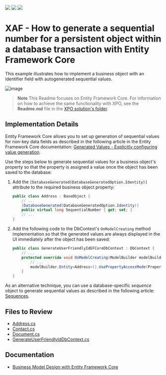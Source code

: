 <!-- default badges list -->
![](https://img.shields.io/endpoint?url=https://codecentral.devexpress.com/api/v1/VersionRange/128590685/22.2.4%2B)
[![](https://img.shields.io/badge/Open_in_DevExpress_Support_Center-FF7200?style=flat-square&logo=DevExpress&logoColor=white)](https://supportcenter.devexpress.com/ticket/details/E2829)
[![](https://img.shields.io/badge/📖_How_to_use_DevExpress_Examples-e9f6fc?style=flat-square)](https://docs.devexpress.com/GeneralInformation/403183)
<!-- default badges end -->

# XAF - How to generate a sequential number for a persistent object within a database transaction with Entity Framework Core

This example illustrates how to implement a business object with an identifier field with autogenerated sequential values.

![image](https://github.com/AndreyKozhevnikov/XAF_generate-a-sequential-number-for-a-persistent-object-within-a-database-transaction/assets/14300209/2883e55f-23ec-488e-ad7e-1410968160c0)


> **Note** 
> This Readme focuses on Entity Framework Core. For information on how to achieve the same functionality with XPO, see the **Readme.md** file in the [XPO solution's folder](./CS/XPO/).

## Implementation Details

Entity Framework Core allows you to set up generation of sequential values for non-key data fields as described in the following article in the Entity Framework Core documentation: [Generated Values - Explicitly configuring value generation](https://learn.microsoft.com/en-us/ef/core/modeling/generated-properties?tabs=data-annotations#explicitly-configuring-value-generation).

Use the steps below to generate sequential values for a business object's property so that the property is assigned a value once the object has been saved to the database:

1. Add the `[DatabaseGenerated(DatabaseGeneratedOption.Identity)]` attribute to the required business object property:

   ```cs
   public class Address : BaseObject {
       // ...
       [DatabaseGenerated(DatabaseGeneratedOption.Identity)]
       public virtual long SequentialNumber { get; set; }
       // ...
   }
   ```

2. Add the following code to the DbContext's `OnModelCreating` method implementation so that the generated values are always displayed in the UI immediately after the object has been saved:

   ```cs
   public class GenerateUserFriendlyIdEFCoreDbContext : DbContext {
       // ...
       protected override void OnModelCreating(ModelBuilder modelBuilder) {
           // ...
           modelBuilder.Entity<Address>().UsePropertyAccessMode(PropertyAccessMode.FieldDuringConstruction);
       }
   }
   ```

As an alternative technique, you can use a database-specific _sequence_ object to generate sequential values as described in the following article: [Sequences](https://learn.microsoft.com/en-us/ef/core/modeling/sequences).

## Files to Review

- [Address.cs](./CS/EFCore/GenerateUserFriendlyId.Module/BusinessObjects/Address.cs)
- [Contact.cs](./CS/EFCore/GenerateUserFriendlyId.Module/BusinessObjects/Contact.cs)
- [Document.cs](./CS/EFCore/GenerateUserFriendlyId.Module/BusinessObjects/Document.cs)
- [GenerateUserFriendlyIdDbContext.cs](./CS/EFCore/GenerateUserFriendlyId.Module/BusinessObjects/GenerateUserFriendlyIdDbContext.cs)

## Documentation

* [Business Model Design with Entity Framework Core](https://docs.devexpress.com/eXpressAppFramework/401886/business-model-design-orm/business-model-design-with-entity-framework-core)
